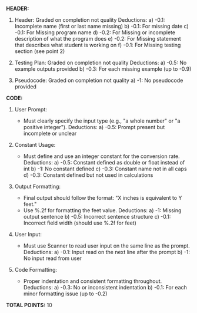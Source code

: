 **HEADER:**

1. Header: Graded on completion not quality
   Deductions:
   a) -0.1: Incomplete name (first or last name missing)
   b) -0.1: For missing date
   c) -0.1: For Missing program name
   d) -0.2: For Missing or incomplete description of what the program does
   e) -0.2: For Missing statement that describes what student is working on
   f) -0.1: For Missing testing section (see point 2)

2. Testing Plan: Graded on completion not quality
   Deductions:
   a) -0.5: No example outputs provided
   b) -0.3: For each missing example (up to -0.9)

3. Pseudocode: Graded on completion not quality
   a) -1: No pseudocode provided

**CODE:**

1. User Prompt:
   - Must clearly specify the input type (e.g., "a whole number" or "a positive integer").
   Deductions:
   a) -0.5: Prompt present but incomplete or unclear

2. Constant Usage:
   - Must define and use an integer constant for the conversion rate.
   Deductions:
   a) -0.5: Constant defined as double or float instead of int
   b) -1: No constant defined
   c) -0.3: Constant name not in all caps
   d) -0.3: Constant defined but not used in calculations

3. Output Formatting:
   - Final output should follow the format: "X inches is equivalent to Y feet."
   - Use %.2f for formatting the feet value.
   Deductions:
   a) -1: Missing output sentence
   b) -0.5: Incorrect sentence structure
   c) -0.1: Incorrect field width (should use %.2f for feet)

4. User Input:
   - Must use Scanner to read user input on the same line as the prompt.
   Deductions:
   a) -0.1: Input read on the next line after the prompt
   b) -1: No input read from user

5. Code Formatting:
   - Proper indentation and consistent formatting throughout.
   Deductions:
   a) -0.3: No or inconsistent indentation
   b) -0.1: For each minor formatting issue (up to -0.2)

**TOTAL POINTS:** 10
